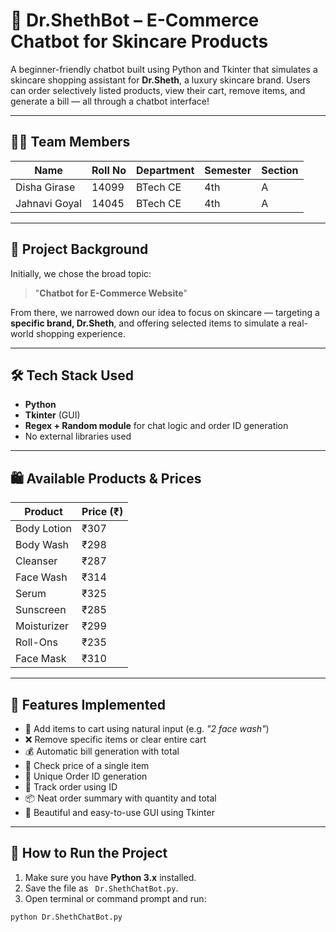 # 🧴 Dr.ShethBot – E-Commerce Chatbot for Skincare Products

A beginner-friendly chatbot built using Python and Tkinter that simulates a skincare shopping assistant for **Dr.Sheth**, a luxury skincare brand. Users can order selectively listed products, view their cart, remove items, and generate a bill — all through a chatbot interface!

---

## 👩‍💻 Team Members

| Name           | Roll No | Department | Semester | Section |
|----------------|---------|------------|----------|---------|
| Disha Girase   | 14099   | BTech CE   | 4th      | A       |
| Jahnavi Goyal  | 14045   | BTech CE   | 4th      | A       |

---

## 🎯 Project Background

Initially, we chose the broad topic:  
> "**Chatbot for E-Commerce Website**"

From there, we narrowed down our idea to focus on skincare — targeting a **specific brand, Dr.Sheth**, and offering selected items to simulate a real-world shopping experience.

---

## 🛠️ Tech Stack Used

- **Python**  
- **Tkinter** (GUI)  
- **Regex + Random module** for chat logic and order ID generation  
- No external libraries used

---

## 🛍️ Available Products & Prices

| Product       | Price (₹) |
|---------------|-----------|
| Body Lotion   | ₹307      |
| Body Wash     | ₹298      |
| Cleanser      | ₹287      |
| Face Wash     | ₹314      |
| Serum         | ₹325      |
| Sunscreen     | ₹285      |
| Moisturizer   | ₹299      |
| Roll-Ons      | ₹235      |
| Face Mask     | ₹310      |

---

## 🚀 Features Implemented

- 🛒 Add items to cart using natural input (e.g. *"2 face wash"*)
- ❌ Remove specific items or clear entire cart
- 💰 Automatic bill generation with total
- 🔎 Check price of a single item
- 🧾 Unique Order ID generation
- 🚚 Track order using ID
- 📦 Neat order summary with quantity and total
- 🎨 Beautiful and easy-to-use GUI using Tkinter

---

## 🧪 How to Run the Project

1. Make sure you have **Python 3.x** installed.
2. Save the file as ` Dr.ShethChatBot.py`.
3. Open terminal or command prompt and run:

```bash
python Dr.ShethChatBot.py
